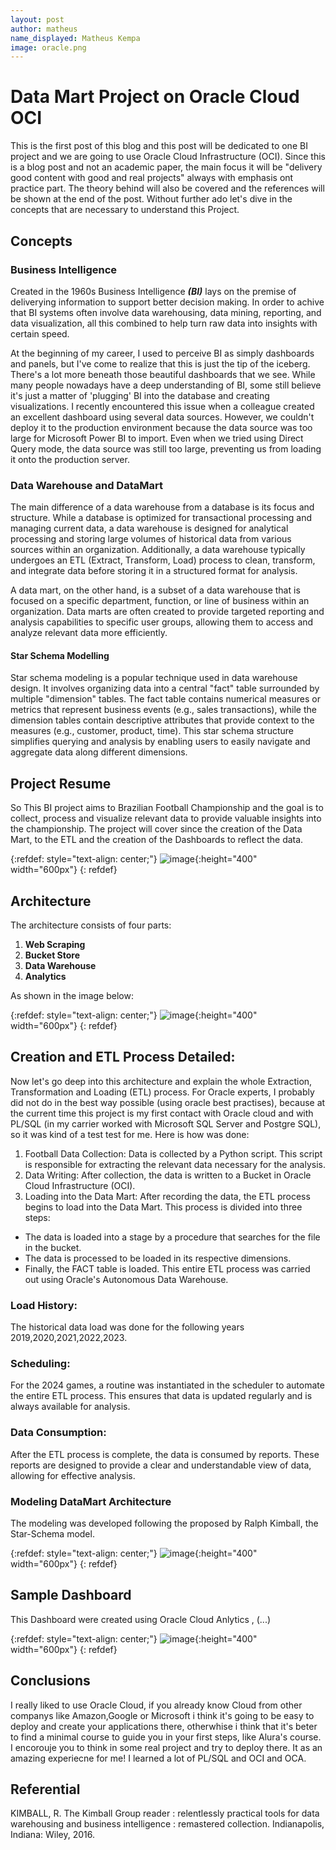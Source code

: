 ```yaml
---
layout: post
author: matheus
name_displayed: Matheus Kempa
image: oracle.png
---
```


# Data Mart Project on Oracle Cloud OCI
  
This is the first post of this blog and this post will be dedicated to one BI project and we are going to use Oracle Cloud Infrastructure (OCI). Since this is a blog post and not an academic paper, the main focus it will be "delivery good content with good and real projects" always with emphasis ont practice part. The theory behind will also be covered and the references will be shown at the end of the post. Without further ado let's dive in the concepts that are necessary to understand this Project. 

## Concepts

### Business Intelligence

Created in the 1960s Business Intelligence ***(BI)*** lays on the premise of deliverying information to support better decision making.
In order to achive that BI systems often involve data warehousing, data mining, reporting, and data visualization, all this combined to help turn raw data into insights with certain speed.

At the beginning of my career, I used to perceive BI as simply dashboards and panels, but I've come to realize that this is just the tip of the iceberg. There's a lot more beneath those beautiful dashboards that we see. While many people nowadays have a deep understanding of BI, some still believe it's just a matter of 'plugging' BI into the database and creating visualizations. I recently encountered this issue when a colleague created an excellent dashboard using several data sources. However, we couldn't deploy it to the production environment because the data source was too large for Microsoft Power BI to import. Even when we tried using Direct Query mode, the data source was still too large, preventing us from loading it onto the production server.

### Data Warehouse and DataMart

The main difference of a data warehouse from a database is its focus and structure. While a database is optimized for transactional processing and managing current data, a data warehouse is designed for analytical processing and storing large volumes of historical data from various sources within an organization. Additionally, a data warehouse typically undergoes an ETL (Extract, Transform, Load) process to clean, transform, and integrate data before storing it in a structured format for analysis.

A data mart, on the other hand, is a subset of a data warehouse that is focused on a specific department, function, or line of business within an organization. Data marts are often created to provide targeted reporting and analysis capabilities to specific user groups, allowing them to access and analyze relevant data more efficiently.

#### Star Schema Modelling

Star schema modeling is a popular technique used in data warehouse design. It involves organizing data into a central "fact" table surrounded by multiple "dimension" tables. The fact table contains numerical measures or metrics that represent business events (e.g., sales transactions), while the dimension tables contain descriptive attributes that provide context to the measures (e.g., customer, product, time). This star schema structure simplifies querying and analysis by enabling users to easily navigate and aggregate data along different dimensions.

## Project Resume

So This BI project aims to Brazilian Football Championship and the goal is to collect, process and visualize relevant data to provide valuable insights into the championship.
The project will cover since the creation of the Data Mart, to the ETL and the creation of the Dashboards to reflect the data.

{:refdef: style="text-align: center;"}
![image](https://github.com/Matheuskempa/matheuskempa.github.io/assets/31332829/a35d345a-ff83-4c76-b177-baf3b1b99bb9){:height="400" width="600px"}
{: refdef}


## Architecture

The architecture consists of four parts:

1. **Web Scraping**
2. **Bucket Store**
3. **Data Warehouse**
4. **Analytics**

As shown in the image below:

{:refdef: style="text-align: center;"}
![image](https://github.com/Matheuskempa/matheuskempa.github.io/assets/31332829/a7d1c2a2-569d-4727-a36a-8744cfcb0d68){:height="400" width="600px"}
{: refdef}

## Creation and ETL Process Detailed:

Now let's go deep into this architecture and explain the whole Extraction, Transformation and Loading (ETL) process. For Oracle experts, I probably did not do in the best way possible (using oracle best practises), because at the current time this project is my first contact with Oracle cloud and with PL/SQL (in my carrier  worked with Microsoft SQL Server and Postgre SQL), so it was kind of a test test for me. Here is how was done: 

1. Football Data Collection: Data is collected by a Python script.
This script is responsible for extracting the relevant data necessary for the analysis.
2. Data Writing: After collection, the data is written to a Bucket in Oracle Cloud Infrastructure (OCI).
3. Loading into the Data Mart: After recording the data, the ETL process begins to load into the Data Mart. This process is divided into three steps:
* The data is loaded into a stage by a procedure that searches for the file in the bucket.
* The data is processed to be loaded in its respective dimensions.
* Finally, the FACT table is loaded.
This entire ETL process was carried out using Oracle's Autonomous Data Warehouse.

### Load History:
The historical data load was done for the following years 2019,2020,2021,2022,2023.

### Scheduling:
For the 2024 games, a routine was instantiated in the scheduler to automate the entire ETL process. This ensures that data is updated regularly and is always available for analysis.

### Data Consumption:
After the ETL process is complete, the data is consumed by reports. These reports are designed to provide a clear and understandable view of data, allowing for effective analysis.



### Modeling DataMart Architecture

The modeling was developed following the proposed by Ralph Kimball, the Star-Schema model.

{:refdef: style="text-align: center;"}
![image](https://github.com/Matheuskempa/matheuskempa.github.io/assets/31332829/f7dafba5-1e2a-4a2d-84b9-576874d33031){:height="400" width="600px"}
{: refdef}




## Sample Dashboard

This Dashboard were created using Oracle Cloud Anlytics , (...)

{:refdef: style="text-align: center;"}
![image](https://github.com/Matheuskempa/matheuskempa.github.io/assets/31332829/103e857e-1c2a-4d12-a115-dbb46e39974e){:height="400" width="600px"}
{: refdef}


## Conclusions

I really liked to use Oracle Cloud, if you already know Cloud from other companys like Amazon,Google or Microsoft i think it's going to be easy to deploy and create your applications there, otherwhise i think that it's beter to find a minimal course to guide you in your first steps, like Alura's course. I encorouje you to think in some real project and try to deploy there. It as an amazing experiecne for me! I learned a lot of PL/SQL and OCI and OCA.  

## Referential

KIMBALL, R. The Kimball Group reader : relentlessly practical tools for data warehousing and business intelligence : remastered collection. Indianapolis, Indiana: Wiley, 2016.

‌